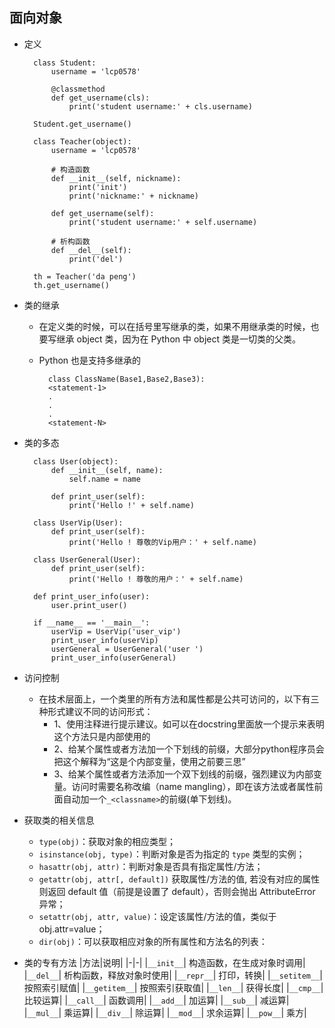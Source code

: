 ## 面向对象
- 定义

        class Student:
            username = 'lcp0578'

            @classmethod
            def get_username(cls):
                print('student username:' + cls.username)

        Student.get_username()

        class Teacher(object):
            username = 'lcp0578'

            # 构造函数
            def __init__(self, nickname):
                print('init')
                print('nickname:' + nickname)

            def get_username(self):
                print('student username:' + self.username)

            # 析构函数
            def __del__(self):
                print('del')

        th = Teacher('da peng')
        th.get_username()
- 类的继承
	- 在定义类的时候，可以在括号里写继承的类，如果不用继承类的时候，也要写继承 object 类，因为在 Python 中 object 类是一切类的父类。
	- Python 也是支持多继承的
	
    		class ClassName(Base1,Base2,Base3):
            <statement-1>
            .
            .
            .
            <statement-N>
- 类的多态

		class User(object):
            def __init__(self, name):
                self.name = name

            def print_user(self):
                print('Hello !' + self.name)

        class UserVip(User):
            def print_user(self):
                print('Hello ! 尊敬的Vip用户：' + self.name)

        class UserGeneral(User):
            def print_user(self):
                print('Hello ! 尊敬的用户：' + self.name)

        def print_user_info(user):
            user.print_user()

        if __name__ == '__main__':
            userVip = UserVip('user_vip')
            print_user_info(userVip)
            userGeneral = UserGeneral('user ')
            print_user_info(userGeneral)
- 访问控制
	- 在技术层面上，一个类里的所有方法和属性都是公共可访问的，以下有三种形式建议不同的访问形式：
		- 1、使用注释进行提示建议。如可以在docstring里面放一个提示来表明这个方法只是内部使用的
		- 2、给某个属性或者方法加一个下划线的前缀，大部分python程序员会把这个解释为“这是个内部变量，使用之前要三思”
		- 3、给某个属性或者方法添加一个双下划线的前缀，强烈建议为内部变量。访问时需要名称改编（name mangling），即在该方法或者属性前面自动加一个`_<classname>`的前缀(单下划线)。
- 获取类的相关信息
	- `type(obj)`：获取对象的相应类型；
	- `isinstance(obj, type)`：判断对象是否为指定的 `type` 类型的实例；
	- `hasattr(obj, attr)`：判断对象是否具有指定属性/方法；
	- `getattr(obj, attr[, default])` 获取属性/方法的值, 若没有对应的属性则返回 default 值（前提是设置了 default），否则会抛出 AttributeError 异常；
	- `setattr(obj, attr, value)`：设定该属性/方法的值，类似于 obj.attr=value；
	- `dir(obj)`：可以获取相应对象的所有属性和方法名的列表：
- 类的专有方法
    |方法|说明|
    |-|-|
    |`__init__`|	构造函数，在生成对象时调用|
    |`__del__`|	析构函数，释放对象时使用|
    |`__repr__`|	打印，转换|
    |`__setitem__`|	按照索引赋值|
    |`__getitem__`|	按照索引获取值|
    |`__len__`|	获得长度|
    |`__cmp__`|	比较运算|
    |`__call__`|	函数调用|
    |`__add__`|	加运算|
    |`__sub__`|	减运算|
    |`__mul__`|	乘运算|
    |`__div__`|	除运算|
    |`__mod__`|	求余运算|
    |`__pow__`|	乘方|